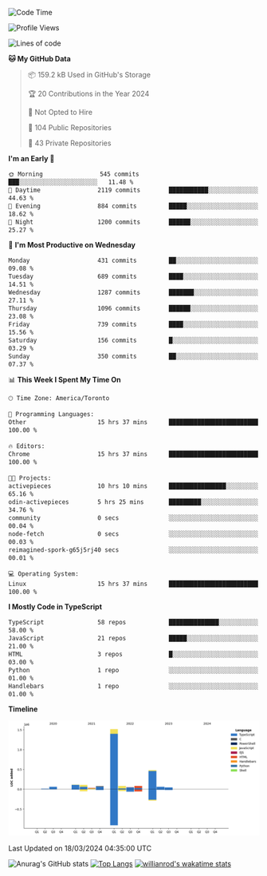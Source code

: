 <!--START_SECTION:waka-->
![Code Time](http://img.shields.io/badge/Code%20Time-1%2C309%20hrs%2029%20mins-blue)

![Profile Views](http://img.shields.io/badge/Profile%20Views-0-blue)

![Lines of code](https://img.shields.io/badge/From%20Hello%20World%20I%27ve%20Written-2.7%20million%20lines%20of%20code-blue)

**🐱 My GitHub Data** 

> 📦 159.2 kB Used in GitHub's Storage 
 > 
> 🏆 20 Contributions in the Year 2024
 > 
> 🚫 Not Opted to Hire
 > 
> 📜 104 Public Repositories 
 > 
> 🔑 43 Private Repositories 
 > 
**I'm an Early 🐤** 

```text
🌞 Morning                545 commits         ███░░░░░░░░░░░░░░░░░░░░░░   11.48 % 
🌆 Daytime                2119 commits        ███████████░░░░░░░░░░░░░░   44.63 % 
🌃 Evening                884 commits         █████░░░░░░░░░░░░░░░░░░░░   18.62 % 
🌙 Night                  1200 commits        ██████░░░░░░░░░░░░░░░░░░░   25.27 % 
```
📅 **I'm Most Productive on Wednesday** 

```text
Monday                   431 commits         ██░░░░░░░░░░░░░░░░░░░░░░░   09.08 % 
Tuesday                  689 commits         ████░░░░░░░░░░░░░░░░░░░░░   14.51 % 
Wednesday                1287 commits        ███████░░░░░░░░░░░░░░░░░░   27.11 % 
Thursday                 1096 commits        ██████░░░░░░░░░░░░░░░░░░░   23.08 % 
Friday                   739 commits         ████░░░░░░░░░░░░░░░░░░░░░   15.56 % 
Saturday                 156 commits         █░░░░░░░░░░░░░░░░░░░░░░░░   03.29 % 
Sunday                   350 commits         ██░░░░░░░░░░░░░░░░░░░░░░░   07.37 % 
```


📊 **This Week I Spent My Time On** 

```text
🕑︎ Time Zone: America/Toronto

💬 Programming Languages: 
Other                    15 hrs 37 mins      █████████████████████████   100.00 % 

🔥 Editors: 
Chrome                   15 hrs 37 mins      █████████████████████████   100.00 % 

🐱‍💻 Projects: 
activepieces             10 hrs 10 mins      ████████████████░░░░░░░░░   65.16 % 
odin-activepieces        5 hrs 25 mins       █████████░░░░░░░░░░░░░░░░   34.76 % 
community                0 secs              ░░░░░░░░░░░░░░░░░░░░░░░░░   00.04 % 
node-fetch               0 secs              ░░░░░░░░░░░░░░░░░░░░░░░░░   00.03 % 
reimagined-spork-g65j5rj40 secs              ░░░░░░░░░░░░░░░░░░░░░░░░░   00.01 % 

💻 Operating System: 
Linux                    15 hrs 37 mins      █████████████████████████   100.00 % 
```

**I Mostly Code in TypeScript** 

```text
TypeScript               58 repos            ██████████████░░░░░░░░░░░   58.00 % 
JavaScript               21 repos            █████░░░░░░░░░░░░░░░░░░░░   21.00 % 
HTML                     3 repos             █░░░░░░░░░░░░░░░░░░░░░░░░   03.00 % 
Python                   1 repo              ░░░░░░░░░░░░░░░░░░░░░░░░░   01.00 % 
Handlebars               1 repo              ░░░░░░░░░░░░░░░░░░░░░░░░░   01.00 % 
```



**Timeline**

![Lines of Code chart](https://raw.githubusercontent.com/wise-introvert/wise-introvert/master/assets/bar_graph.png)


 Last Updated on 18/03/2024 04:35:00 UTC
<!--END_SECTION:waka-->

![Anurag's GitHub stats](https://github-readme-stats.vercel.app/api?username=wise-introvert&count_private=true&show_icons=true)
[![Top Langs](https://github-readme-stats.vercel.app/api/top-langs/?username=wise-introvert&langs_count=10)](https://github.com/anuraghazra/github-readme-stats)
[![willianrod's wakatime stats](https://github-readme-stats.vercel.app/api/wakatime?username=wiseintrovert)](https://github.com/anuraghazra/github-readme-stats)
